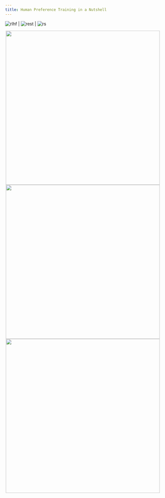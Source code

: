 ```yaml
---
title: Human Preference Training in a Nutshell
---
```

![rlhf](https://pbs.twimg.com/media/F07oY1UWYAQ7LON.jpg:large) | ![rest](https://miro.medium.com/v2/resize:fit:1400/0*2amQZF_WOHnoGQjm.jpeg) | ![rs](https://miro.medium.com/v2/resize:fit:1200/1*wImluqzmnND60mPXYJvEZA.jpeg)

<p align="center">
  <img src="https://pbs.twimg.com/media/F07oY1UWYAQ7LON.jpg:large" width="500" />
  <img src="https://miro.medium.com/v2/resize:fit:1400/0*2amQZF_WOHnoGQjm.jpeg" width="500" />
  <img src="https://miro.medium.com/v2/resize:fit:1200/1*wImluqzmnND60mPXYJvEZA.jpeg" width="500" />
</p>

